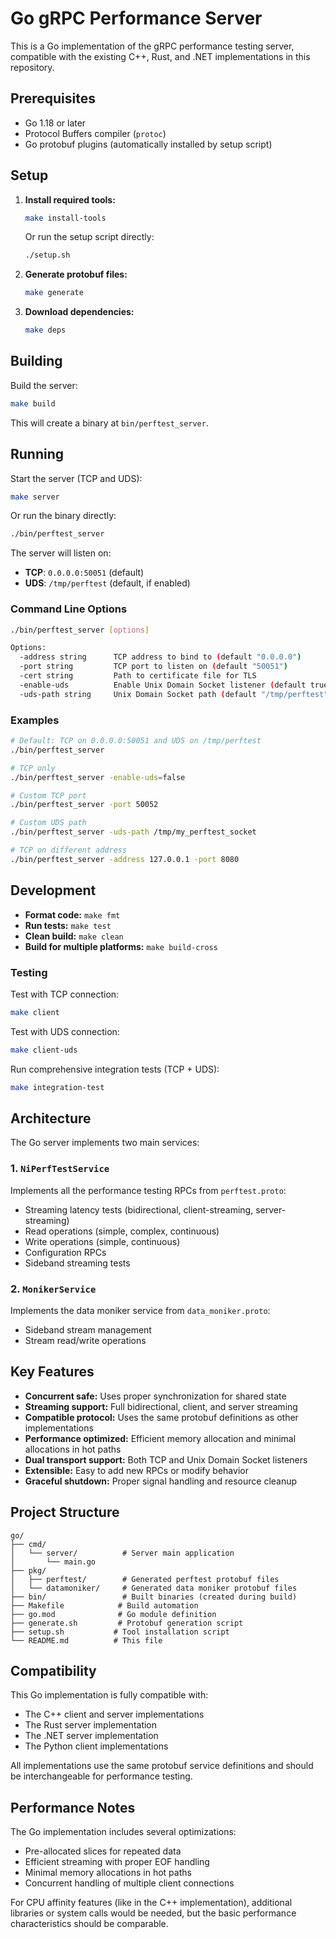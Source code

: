 # Go gRPC Performance Server

This is a Go implementation of the gRPC performance testing server, compatible with the existing C++, Rust, and .NET implementations in this repository.

## Prerequisites

- Go 1.18 or later
- Protocol Buffers compiler (`protoc`)
- Go protobuf plugins (automatically installed by setup script)

## Setup

1. **Install required tools:**
   ```bash
   make install-tools
   ```
   
   Or run the setup script directly:
   ```bash
   ./setup.sh
   ```

2. **Generate protobuf files:**
   ```bash
   make generate
   ```

3. **Download dependencies:**
   ```bash
   make deps
   ```

## Building

Build the server:
```bash
make build
```

This will create a binary at `bin/perftest_server`.

## Running

Start the server (TCP and UDS):
```bash
make server
```

Or run the binary directly:
```bash
./bin/perftest_server
```

The server will listen on:
- **TCP**: `0.0.0.0:50051` (default)
- **UDS**: `/tmp/perftest` (default, if enabled)

### Command Line Options

```bash
./bin/perftest_server [options]

Options:
  -address string      TCP address to bind to (default "0.0.0.0")
  -port string         TCP port to listen on (default "50051")
  -cert string         Path to certificate file for TLS
  -enable-uds          Enable Unix Domain Socket listener (default true)
  -uds-path string     Unix Domain Socket path (default "/tmp/perftest")
```

### Examples

```bash
# Default: TCP on 0.0.0.0:50051 and UDS on /tmp/perftest
./bin/perftest_server

# TCP only
./bin/perftest_server -enable-uds=false

# Custom TCP port
./bin/perftest_server -port 50052

# Custom UDS path
./bin/perftest_server -uds-path /tmp/my_perftest_socket

# TCP on different address
./bin/perftest_server -address 127.0.0.1 -port 8080
```

## Development

- **Format code:** `make fmt`
- **Run tests:** `make test`
- **Clean build:** `make clean`
- **Build for multiple platforms:** `make build-cross`

### Testing

Test with TCP connection:
```bash
make client
```

Test with UDS connection:
```bash
make client-uds
```

Run comprehensive integration tests (TCP + UDS):
```bash
make integration-test
```

## Architecture

The Go server implements two main services:

### 1. `NiPerfTestService`
Implements all the performance testing RPCs from `perftest.proto`:
- Streaming latency tests (bidirectional, client-streaming, server-streaming)
- Read operations (simple, complex, continuous)  
- Write operations (simple, continuous)
- Configuration RPCs
- Sideband streaming tests

### 2. `MonikerService`
Implements the data moniker service from `data_moniker.proto`:
- Sideband stream management
- Stream read/write operations

## Key Features

- **Concurrent safe:** Uses proper synchronization for shared state
- **Streaming support:** Full bidirectional, client, and server streaming
- **Compatible protocol:** Uses the same protobuf definitions as other implementations
- **Performance optimized:** Efficient memory allocation and minimal allocations in hot paths
- **Dual transport support:** Both TCP and Unix Domain Socket listeners
- **Extensible:** Easy to add new RPCs or modify behavior
- **Graceful shutdown:** Proper signal handling and resource cleanup

## Project Structure

```
go/
├── cmd/
│   └── server/          # Server main application
│       └── main.go
├── pkg/
│   ├── perftest/        # Generated perftest protobuf files
│   └── datamoniker/     # Generated data moniker protobuf files
├── bin/                 # Built binaries (created during build)
├── Makefile            # Build automation
├── go.mod              # Go module definition
├── generate.sh         # Protobuf generation script
├── setup.sh           # Tool installation script
└── README.md          # This file
```

## Compatibility

This Go implementation is fully compatible with:
- The C++ client and server implementations
- The Rust server implementation  
- The .NET server implementation
- The Python client implementations

All implementations use the same protobuf service definitions and should be interchangeable for performance testing.

## Performance Notes

The Go implementation includes several optimizations:
- Pre-allocated slices for repeated data
- Efficient streaming with proper EOF handling
- Minimal memory allocations in hot paths
- Concurrent handling of multiple client connections

For CPU affinity features (like in the C++ implementation), additional libraries or system calls would be needed, but the basic performance characteristics should be comparable.